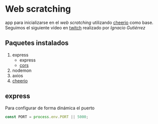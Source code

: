 # Web scratching
app para inicializarse en el _web scratching_ utilizando [cheerio](https://cheerio.js.org/) como base.
Seguimos el siguiente vídeo en [twitch](https://www.twitch.tv/videos/1579320719) realizado por _Ignacio Gutiérrez_

## Paquetes instalados
1. express
    * express
    * [cors](https://expressjs.com/en/resources/middleware/cors.html)
2. nodemon
3. axios
4. [cheerio](https://cheerio.js.org/)

## express
Para configurar de forma dinámica el puerto

```JavaScript
const PORT = process.env.PORT || 5000;
```